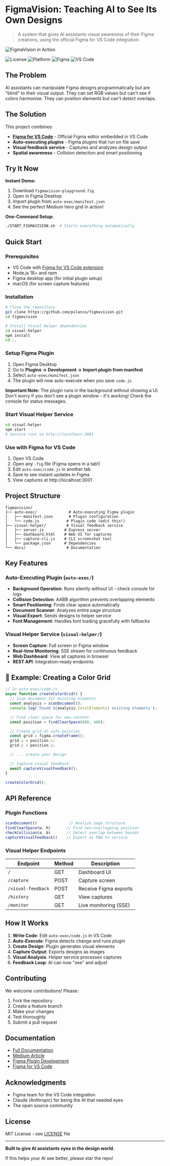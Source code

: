 # FigmaVision: Teaching AI to See Its Own Designs

> A system that gives AI assistants visual awareness of their Figma creations, using the official Figma for VS Code integration.

![FigmaVision in Action](figmavision-working.png)

![License](https://img.shields.io/badge/license-MIT-blue.svg)
![Platform](https://img.shields.io/badge/platform-macOS-lightgrey.svg)
![Figma](https://img.shields.io/badge/Figma-Plugin-red.svg)
![VS Code](https://img.shields.io/badge/VS%20Code-Extension-blue.svg)

## The Problem

AI assistants can manipulate Figma designs programmatically but are "blind" to their visual output. They can set RGB values but can't see if colors harmonize. They can position elements but can't detect overlaps.

## The Solution

This project combines:
- **[Figma for VS Code](https://help.figma.com/hc/en-us/articles/15023121296151-Figma-for-VS-Code)** - Official Figma editor embedded in VS Code
- **Auto-executing plugins** - Figma plugins that run on file save
- **Visual feedback service** - Captures and analyzes design output
- **Spatial awareness** - Collision detection and smart positioning

## Try It Now

**Instant Demo:**
1. Download `figmavision-playground.fig`
2. Open in Figma Desktop
3. Import plugin from `auto-exec/manifest.json`
4. See the perfect Medium hero grid in action!

**One-Command Setup:**
```bash
./START_FIGMAVISION.sh  # Starts everything automatically
```

## Quick Start

### Prerequisites
- VS Code with [Figma for VS Code extension](https://marketplace.visualstudio.com/items?itemName=figma.figma-vscode-extension)
- Node.js 18+ and npm
- Figma desktop app (for initial plugin setup)
- macOS (for screen capture features)

### Installation

```bash
# Clone the repository
git clone https://github.com/pslanca/figmavision.git
cd figmavision

# Install Visual Helper dependencies
cd visual-helper
npm install
cd ..
```

### Setup Figma Plugin

1. Open Figma Desktop
2. Go to **Plugins → Development → Import plugin from manifest**
3. Select `auto-exec/manifest.json`
4. The plugin will now auto-execute when you save `code.js`

**Important Note:** The plugin runs in the background without showing a UI. Don't worry if you don't see a plugin window - it's working! Check the console for status messages.

### Start Visual Helper Service

```bash
cd visual-helper
npm start
# Service runs on http://localhost:3001
```

### Use with Figma for VS Code

1. Open VS Code
2. Open any `.fig` file (Figma opens in a tab!)
3. Edit `auto-exec/code.js` in another tab
4. Save to see instant updates in Figma
5. View captures at http://localhost:3001

## Project Structure

```
figmavision/
├── auto-exec/              # Auto-executing Figma plugin
│   ├── manifest.json       # Plugin configuration
│   └── code.js            # Plugin code (edit this!)
├── visual-helper/         # Visual feedback service
│   ├── server.js         # Express server
│   ├── dashboard.html    # Web UI for captures
│   ├── capture-cli.js    # CLI screenshot tool
│   └── package.json      # Dependencies
└── docs/                  # Documentation
```

## Key Features

### Auto-Executing Plugin (`auto-exec/`)
- **Background Operation**: Runs silently without UI - check console for logs
- **Collision Detection**: AABB algorithm prevents overlapping elements
- **Smart Positioning**: Finds clear space automatically
- **Document Scanner**: Analyzes entire page structure
- **Visual Export**: Sends designs to helper service
- **Font Management**: Handles font loading gracefully with fallbacks

### Visual Helper Service (`visual-helper/`)
- **Screen Capture**: Full screen or Figma window
- **Real-time Monitoring**: SSE stream for continuous feedback
- **Web Dashboard**: View all captures in browser
- **REST API**: Integration-ready endpoints

## 🎨 Example: Creating a Color Grid

```javascript
// In auto-exec/code.js
async function createColorGrid() {
  // Scan document for existing elements
  const analysis = scanDocument();
  console.log(`Found ${analysis.totalElements} existing elements`);

  // Find clear space for new content
  const position = findClearSpace(800, 400);

  // Create grid at safe position
  const grid = figma.createFrame();
  grid.x = position.x;
  grid.y = position.y;

  // ... create your design

  // Capture visual feedback
  await captureVisualFeedback();
}

createColorGrid();
```

## API Reference

### Plugin Functions

```javascript
scanDocument()              // Analyze page structure
findClearSpace(w, h)       // Find non-overlapping position
checkCollision(a, b)       // Detect overlap between bounds
captureVisualFeedback()    // Export as PNG to service
```

### Visual Helper Endpoints

| Endpoint | Method | Description |
|----------|--------|-------------|
| `/` | GET | Dashboard UI |
| `/capture` | POST | Capture screen |
| `/visual-feedback` | POST | Receive Figma exports |
| `/history` | GET | View captures |
| `/monitor` | GET | Live monitoring (SSE) |

## How It Works

1. **Write Code**: Edit `auto-exec/code.js` in VS Code
2. **Auto-Execute**: Figma detects change and runs plugin
3. **Create Design**: Plugin generates visual elements
4. **Capture Output**: Exports designs as images
5. **Visual Analysis**: Helper service processes captures
6. **Feedback Loop**: AI can now "see" and adjust

## Contributing

We welcome contributions! Please:

1. Fork the repository
2. Create a feature branch
3. Make your changes
4. Test thoroughly
5. Submit a pull request

## Documentation

- [Full Documentation](docs/DOCUMENTATION.md)
- [Medium Article](docs/MEDIUM_ARTICLE.md)
- [Figma Plugin Development](https://www.figma.com/plugin-docs/)
- [Figma for VS Code](https://help.figma.com/hc/en-us/articles/15023121296151-Figma-for-VS-Code)

## Acknowledgments

- Figma team for the VS Code integration
- Claude (Anthropic) for being the AI that needed eyes
- The open source community

## License

MIT License - see [LICENSE](LICENSE) file

---

**Built to give AI assistants eyes in the design world.**

If this helps your AI see better, please star the repo!